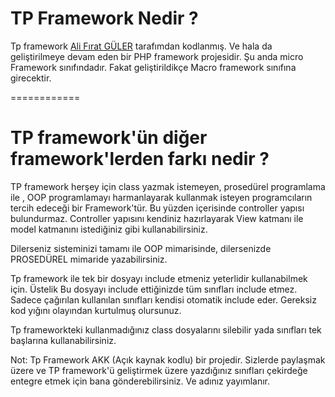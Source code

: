 TP Framework Nedir ?
============

Tp framework <a href="http://www.alifiratguler.com.tr/">Ali Fırat GÜLER</a> tarafımdan kodlanmış. Ve hala da geliştirilmeye devam eden bir PHP framework projesidir. 
Şu anda micro Framework sınıfındadır. Fakat geliştirildikçe Macro framework sınıfına girecektir.

============

TP framework'ün diğer framework'lerden farkı nedir ?
============

TP framework herşey için class yazmak istemeyen, prosedürel programlama ile , OOP programlamayı harmanlayarak kullanmak isteyen programcıların  tercih edeceği bir Framework'tür. Bu yüzden içerisinde controller yapısı bulundurmaz. Controller yapısını kendiniz hazırlayarak View katmanı ile model katmanını istediğiniz gibi kullanabilirsiniz.
 
Dilerseniz sisteminizi tamamı ile OOP mimarisinde, dilersenizde PROSEDÜREL mimaride yazabilirsiniz.
 
Tp framework ile tek bir dosyayı include etmeniz yeterlidir kullanabilmek için. Üstelik Bu dosyayı include ettiğinizde tüm sınıfları include etmez. Sadece çağırılan kullanılan sınıfları kendisi otomatik include eder. Gereksiz kod yığını olayından kurtulmuş olursunuz.
 
Tp frameworkteki kullanmadığınız class dosyalarını silebilir yada sınıfları tek başlarına kullanabilirsiniz.
 
Not: Tp Framework AKK (Açık kaynak kodlu) bir projedir. Sizlerde paylaşmak üzere ve TP framework'ü geliştirmek üzere yazdığınız sınıfları çekirdeğe entegre etmek için bana gönderebilirsiniz. Ve adınız yayımlanır.

